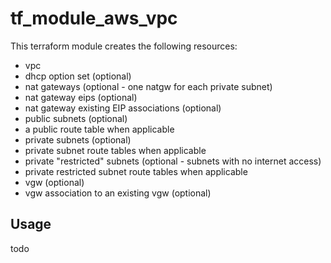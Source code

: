 # tf_module_aws_vpc
This terraform module creates the following resources:

* vpc
* dhcp option set (optional)
* nat gateways (optional - one natgw for each private subnet)
* nat gateway eips (optional)
* nat gateway existing EIP associations (optional)
* public subnets (optional)
* a public route table when applicable
* private subnets (optional)
* private subnet route tables when applicable
* private "restricted" subnets (optional - subnets with no internet access) 
* private restricted subnet route tables when applicable
* vgw (optional)
* vgw association to an existing vgw  (optional)


## Usage
todo
